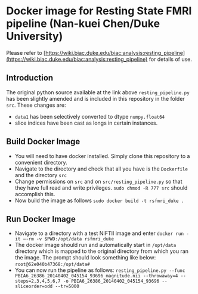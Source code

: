#  Docker image for Resting State FMRI pipeline (Nan-kuei Chen/Duke University) 
Please refer to [https://wiki.biac.duke.edu/biac:analysis:resting_pipeline](https://wiki.biac.duke.edu/biac:analysis:resting_pipeline) for details of use.

## Introduction
The original python source available at the link above `resting_pipeline.py` has been slightly amended and is included in this repository in the folder `src`. These changes are:

* `data1` has been selectively converted to dtype `numpy.float64`
* slice indices have been cast as longs in certain instances.

## Build Docker Image

* You will need to have docker installed. Simply clone this repository to a convenient directory.
* Navigate to the directory and check that all you have is the `Dockerfile` and the directory `src`
* Change permissions on `src` and on `src/resting_pipeline.py` so that they have full read and write privileges. `sudo chmod -R 777 src` should accomplish this.
* Now build the image as follows `sudo docker build -t rsfmri_duke .`


## Run Docker Image

* Navigate to a directory with a test NIFTII image and enter `docker run -it —-rm -v $PWD:/opt/data rsfmri_duke`
* The docker image should run and automatically start in `/opt/data` directory which is mapped to the original directory from which you ran the image. The prompt should look something like below:  
`root@62e040b47368:/opt/data#`
* You can now run the pipeline as follows: `resting_pipeline.py --func PBIA6_26386_20140402_045154_93696_magnitude.nii --throwaway=4 --steps=2,3,4,5,6,7 -o PBIA6_26386_20140402_045154_93696 --sliceorder=odd --tr=5000`

